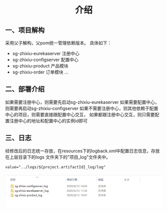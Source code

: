 # <center>介绍</center>

## 一、项目解构

采用父子解构，父pom统一管理依赖版本。
具体如下：

- sg-zhixiu-eurekaserver 注册中心
- sg-zhixiu-configserver 配置中心
- sg-zhixiu-product 产品模块
- sg-zhixiu-order 订单模块
...

## 二、部署介绍

如果需要注册中心，则需要先启动sg-zhixiu-eurekaserver
如果需要配置中心，则需要再启动sg-zhixiu-configserver
如果不需要注册中心，则其他依赖于配置中心的项目，则需要直接跟配置中心交互，
如果都跟注册中心交互，则只需要配置注册中心的地址和配置中心的实例id即可

## 三、日志

经修改后的日志统一存放，在resources下的logback.xml中配置日志信息，存放在上层目录下的logs
文件夹下的"项目_log"文件夹中。

```xml
value="../logs/${project.artifactId}_log/log"
```

![日志存放位置](./readMeFiles/日志目录.png)